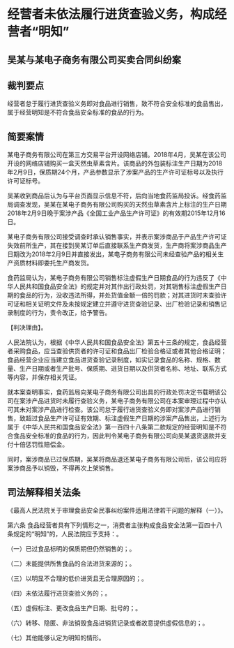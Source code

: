 # 经营者未依法履行进货查验义务，构成经营者“明知”



## 吴某与某电子商务有限公司买卖合同纠纷案

## 裁判要点

经营者怠于履行进货查验义务即对食品进行销售，致不符合安全标准的食品售出，属于经营明知是不符合食品安全标准的食品的行为。

## 简要案情

某电子商务有限公司在第三方交易平台开设网络店铺。2018年4月，吴某在该公司开设的网络店铺购买一盒天然虫草素含片。该商品的外包装标注生产日期为2018年2月9日，保质期24个月，产品参数显示了涉案产品的生产许可证标号以及执行许可证标号。

吴某收到商品后认为与平台页面显示信息不符，后向当地食药监局投诉。经食药监局调查发现，吴某在某电子商务有限公司购买的天然虫草素含片上标注的生产日期2018年2月9日晚于案涉产品《全国工业产品生产许可证》的有效期2015年12月16日。

某电子商务有限公司接受调查时承认销售事实，并表示案涉商品于产品生产许可证失效前所生产，其在接到吴某订单后直接联系生产商发货，生产商将案涉商品生产日期改为2018年2月9日并直接发出，某电子商务有限公司未经查验产品的相关生产资质材料即委托生产商发货。

食药监局认为，某电子商务有限公司销售标注虚假生产日期食品的行为违反了《中华人民共和国食品安全法》的规定并对其作出行政处罚，对其销售标注虚假生产日期的食品的行为，没收违法所得，并处货值金额一倍的罚款；对其进货时未查验许可证和相关证明文件及未按规定建立并遵守进货查验记录、出厂检验记录和销售记录制度的行为，责令改正，给予警告。

【判决理由】。

人民法院认为，根据《中华人民共和国食品安全法》第五十三条的规定，食品经营者采购食品，应当查验供货者的许可证和食品出厂检验合格证或者其他合格证明；食品经营企业应当建立食品进货查验记录制度，如实记录食品的名称、规格、数量、生产日期或者生产批号、保质期、进货日期以及供货者名称、地址、联系方式等内容，并保存相关凭证。

就本案查明事实，食药监局向某电子商务有限公司出具的行政处罚决定书载明该公司在案涉产品进货时未履行查验义务，某电子商务有限公司在本案审理过程中亦认可其未对案涉产品进行检查。该公司怠于履行进货查验义务即对案涉产品进行销售，致超过食品生产许可证有效期、标注虚假生产日期的涉案产品售出，上述行为属于《中华人民共和国食品安全法》第一百四十八条第二款规定的经营明知是不符合食品安全标准的食品的行为，因此判令某电子商务有限公司向吴某退货退款并支付十倍惩罚性赔偿金。

同时，案涉商品已过保质期，吴某将商品退还某电子商务有限公司后，该公司应将案涉商品予以销毁，不得再次上架销售。

## 司法解释相关法条

《最高人民法院关于审理食品安全民事纠纷案件适用法律若干问题的解释（一）》。

第六条 食品经营者具有下列情形之一，消费者主张构成食品安全法第一百四十八条规定的“明知”的，人民法院应予支持：。

（一）已过食品标明的保质期但仍然销售的；。

（二）未能提供所售食品的合法进货来源的；。

（三）以明显不合理的低价进货且无合理原因的；。

（四）未依法履行进货查验义务的；。

（五）虚假标注、更改食品生产日期、批号的；。

（六）转移、隐匿、非法销毁食品进销货记录或者故意提供虚假信息的；。

（七）其他能够认定为明知的情形。